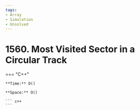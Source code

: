 ```yaml
---
tags:
- Array
- Simulation
- Unsolved
---
```



# 1560. Most Visited Sector in  a Circular Track

=== "C++"

    **Time:** O()

    **Space:** O()

    ``` c++
    ```